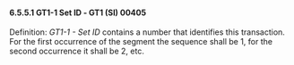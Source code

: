 #### 6.5.5.1 GT1-1 Set ID ‑ GT1 (SI) 00405

Definition: _GT1-1 - Set ID_ contains a number that identifies this transaction. For the first occurrence of the segment the sequence shall be 1, for the second occurrence it shall be 2, etc.
